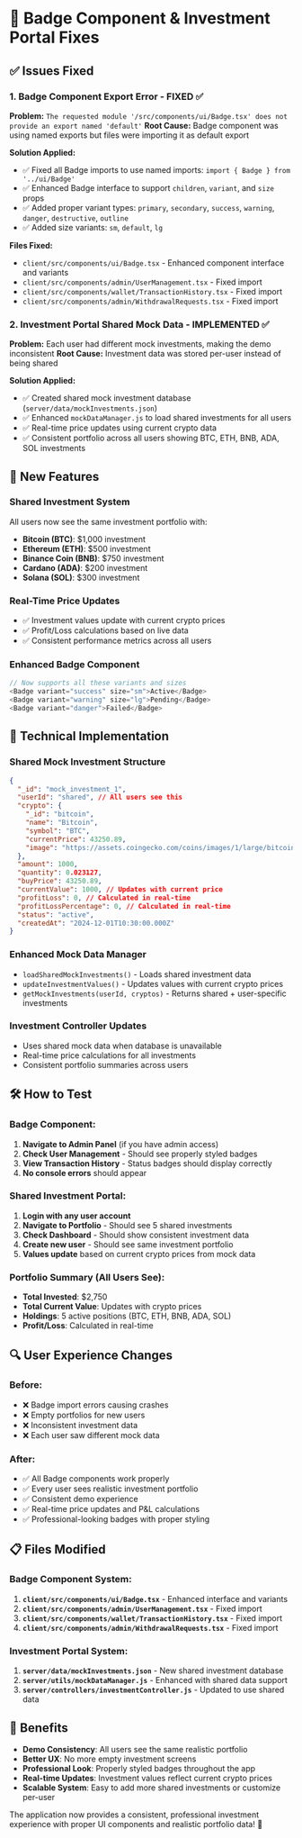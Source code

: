 # 🔧 Badge Component & Investment Portal Fixes

## ✅ Issues Fixed

### 1. **Badge Component Export Error** - FIXED ✅
**Problem:** `The requested module '/src/components/ui/Badge.tsx' does not provide an export named 'default'`
**Root Cause:** Badge component was using named exports but files were importing it as default export

**Solution Applied:**
- ✅ Fixed all Badge imports to use named imports: `import { Badge } from '../ui/Badge'`
- ✅ Enhanced Badge interface to support `children`, `variant`, and `size` props
- ✅ Added proper variant types: `primary`, `secondary`, `success`, `warning`, `danger`, `destructive`, `outline`
- ✅ Added size variants: `sm`, `default`, `lg`

**Files Fixed:**
- `client/src/components/ui/Badge.tsx` - Enhanced component interface and variants
- `client/src/components/admin/UserManagement.tsx` - Fixed import
- `client/src/components/wallet/TransactionHistory.tsx` - Fixed import  
- `client/src/components/admin/WithdrawalRequests.tsx` - Fixed import

### 2. **Investment Portal Shared Mock Data** - IMPLEMENTED ✅
**Problem:** Each user had different mock investments, making the demo inconsistent
**Root Cause:** Investment data was stored per-user instead of being shared

**Solution Applied:**
- ✅ Created shared mock investment database (`server/data/mockInvestments.json`)
- ✅ Enhanced `mockDataManager.js` to load shared investments for all users
- ✅ Real-time price updates using current crypto data
- ✅ Consistent portfolio across all users showing BTC, ETH, BNB, ADA, SOL investments

## 🚀 New Features

### **Shared Investment System**
All users now see the same investment portfolio with:
- **Bitcoin (BTC)**: $1,000 investment
- **Ethereum (ETH)**: $500 investment  
- **Binance Coin (BNB)**: $750 investment
- **Cardano (ADA)**: $200 investment
- **Solana (SOL)**: $300 investment

### **Real-Time Price Updates**
- ✅ Investment values update with current crypto prices
- ✅ Profit/Loss calculations based on live data
- ✅ Consistent performance metrics across all users

### **Enhanced Badge Component**
```typescript
// Now supports all these variants and sizes
<Badge variant="success" size="sm">Active</Badge>
<Badge variant="warning" size="lg">Pending</Badge>
<Badge variant="danger">Failed</Badge>
```

## 📝 Technical Implementation

### **Shared Mock Investment Structure**
```json
{
  "_id": "mock_investment_1",
  "userId": "shared", // All users see this
  "crypto": {
    "_id": "bitcoin",
    "name": "Bitcoin",
    "symbol": "BTC",
    "currentPrice": 43250.89,
    "image": "https://assets.coingecko.com/coins/images/1/large/bitcoin.png"
  },
  "amount": 1000,
  "quantity": 0.023127,
  "buyPrice": 43250.89,
  "currentValue": 1000, // Updates with current price
  "profitLoss": 0, // Calculated in real-time
  "profitLossPercentage": 0, // Calculated in real-time
  "status": "active",
  "createdAt": "2024-12-01T10:30:00.000Z"
}
```

### **Enhanced Mock Data Manager**
- `loadSharedMockInvestments()` - Loads shared investment data
- `updateInvestmentValues()` - Updates values with current crypto prices
- `getMockInvestments(userId, cryptos)` - Returns shared + user-specific investments

### **Investment Controller Updates**
- Uses shared mock data when database is unavailable
- Real-time price calculations for all investments
- Consistent portfolio summaries across users

## 🛠️ How to Test

### **Badge Component:**
1. **Navigate to Admin Panel** (if you have admin access)
2. **Check User Management** - Should see properly styled badges
3. **View Transaction History** - Status badges should display correctly
4. **No console errors** should appear

### **Shared Investment Portal:**
1. **Login with any user account**
2. **Navigate to Portfolio** - Should see 5 shared investments
3. **Check Dashboard** - Should show consistent investment data
4. **Create new user** - Should see same investment portfolio
5. **Values update** based on current crypto prices from mock data

### **Portfolio Summary (All Users See):**
- **Total Invested**: $2,750
- **Total Current Value**: Updates with crypto prices
- **Holdings**: 5 active positions (BTC, ETH, BNB, ADA, SOL)
- **Profit/Loss**: Calculated in real-time

## 🔍 User Experience Changes

### **Before:**
- ❌ Badge import errors causing crashes
- ❌ Empty portfolios for new users
- ❌ Inconsistent investment data
- ❌ Each user saw different mock data

### **After:**
- ✅ All Badge components work properly
- ✅ Every user sees realistic investment portfolio
- ✅ Consistent demo experience
- ✅ Real-time price updates and P&L calculations
- ✅ Professional-looking badges with proper styling

## 📋 Files Modified

### **Badge Component System:**
1. **`client/src/components/ui/Badge.tsx`** - Enhanced interface and variants
2. **`client/src/components/admin/UserManagement.tsx`** - Fixed import
3. **`client/src/components/wallet/TransactionHistory.tsx`** - Fixed import
4. **`client/src/components/admin/WithdrawalRequests.tsx`** - Fixed import

### **Investment Portal System:**
1. **`server/data/mockInvestments.json`** - New shared investment database
2. **`server/utils/mockDataManager.js`** - Enhanced with shared data support
3. **`server/controllers/investmentController.js`** - Updated to use shared data

## 🎯 Benefits

- **Demo Consistency**: All users see the same realistic portfolio
- **Better UX**: No more empty investment screens
- **Professional Look**: Properly styled badges throughout the app
- **Real-time Updates**: Investment values reflect current crypto prices
- **Scalable System**: Easy to add more shared investments or customize per-user

The application now provides a consistent, professional investment experience with proper UI components and realistic portfolio data! 🎉